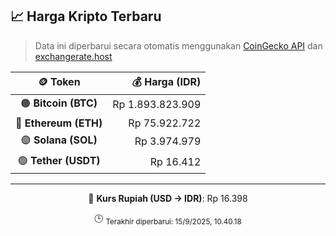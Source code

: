 

<!-- HARGA_KRIPTO -->
## 📈 Harga Kripto Terbaru

> Data ini diperbarui secara otomatis menggunakan [CoinGecko API](https://www.coingecko.com/) dan [exchangerate.host](https://exchangerate.host/)

<div align="center">

| 🪙 Token | 💰 Harga (IDR) |
|:------:|---------------:|
| 🟠 **Bitcoin (BTC)**   | Rp 1.893.823.909 |
| 🔵 **Ethereum (ETH)**  | Rp 75.922.722 |
| 🟣 **Solana (SOL)**    | Rp 3.974.979 |
| 🟢 **Tether (USDT)**   | Rp 16.412 |

---

💱 **Kurs Rupiah (USD → IDR)**: Rp 16.398

🕒 <sub>Terakhir diperbarui: 15/9/2025, 10.40.18</sub>

</div>
<!-- /HARGA_KRIPTO -->